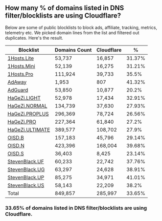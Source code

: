 ## How many % of domains listed in DNS filter/blocklists are using Cloudflare?


Below are some of public blocklists to block ads, affiliate, tracking, metrics, telemetry etc.
We picked domain lines from the list and filtered out duplicates.
Here's the result.


| Blocklist | Domains Count | Cloudflare | % |
| --- | --- | --- | --- |
| [1Hosts.Lite](https://raw.githubusercontent.com/badmojr/1Hosts/master/Lite/hosts.win) | 53,737 | 16,857 | 31.37% |
| [1Hosts.Mini](https://raw.githubusercontent.com/badmojr/1Hosts/master/mini/hosts.win) | 52,139 | 16,275 | 31.21% |
| [1Hosts.Pro](https://raw.githubusercontent.com/badmojr/1Hosts/master/Pro/hosts.win) | 111,924 | 39,733 | 35.5% |
| [AdAway](https://raw.githubusercontent.com/AdAway/adaway.github.io/master/hosts.txt) | 1,953 | 807 | 41.32% |
| [AdGuard](https://adguardteam.github.io/AdGuardSDNSFilter/Filters/filter.txt) | 53,850 | 10,877 | 20.2% |
| [HaGeZi.LIGHT](https://raw.githubusercontent.com/hagezi/dns-blocklists/main/hosts/light.txt) | 52,978 | 17,434 | 32.91% |
| [HaGeZi.NORMAL](https://raw.githubusercontent.com/hagezi/dns-blocklists/main/hosts/multi.txt) | 134,739 | 37,630 | 27.93% |
| [HaGeZi.PROPLUS](https://raw.githubusercontent.com/hagezi/dns-blocklists/main/hosts/pro.plus.txt) | 296,369 | 78,724 | 26.56% |
| [HaGeZi.PRO](https://raw.githubusercontent.com/hagezi/dns-blocklists/main/hosts/pro.txt) | 227,364 | 61,840 | 27.2% |
| [HaGeZi.ULTIMATE](https://raw.githubusercontent.com/hagezi/dns-blocklists/main/hosts/ultimate.txt) | 389,577 | 108,702 | 27.9% |
| [OISD.B](https://big.oisd.nl/dnsmasq) | 157,183 | 45,796 | 29.14% |
| [OISD.N](https://nsfw.oisd.nl/dnsmasq) | 423,396 | 168,004 | 39.68% |
| [OISD.S](https://small.oisd.nl/dnsmasq) | 36,403 | 8,425 | 23.14% |
| [StevenBlack.UF](https://raw.githubusercontent.com/StevenBlack/hosts/master/alternates/fakenews/hosts) | 60,233 | 22,742 | 37.76% |
| [StevenBlack.UG](https://raw.githubusercontent.com/StevenBlack/hosts/master/alternates/gambling/hosts) | 63,297 | 24,628 | 38.91% |
| [StevenBlack.UP](https://raw.githubusercontent.com/StevenBlack/hosts/master/alternates/porn/hosts) | 85,275 | 34,971 | 41.01% |
| [StevenBlack.US](https://raw.githubusercontent.com/StevenBlack/hosts/master/alternates/social/hosts) | 58,143 | 22,209 | 38.2% |
| Total | 849,857 | 285,997 | 33.65% |


### 33.65% of domains listed in DNS filter/blocklists are using Cloudflare.